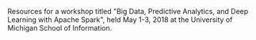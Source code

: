 Resources for a workshop titled "Big Data, Predictive Analytics, and Deep Learning with Apache Spark", 
held May 1-3, 2018 at the University of Michigan School of Information.

